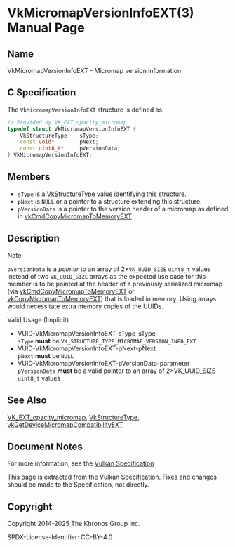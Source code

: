 # VkMicromapVersionInfoEXT(3) Manual Page

## Name

VkMicromapVersionInfoEXT - Micromap version information



## [](#_c_specification)C Specification

The `VkMicromapVersionInfoEXT` structure is defined as:

```c++
// Provided by VK_EXT_opacity_micromap
typedef struct VkMicromapVersionInfoEXT {
    VkStructureType    sType;
    const void*        pNext;
    const uint8_t*     pVersionData;
} VkMicromapVersionInfoEXT;
```

## [](#_members)Members

- `sType` is a [VkStructureType](https://registry.khronos.org/vulkan/specs/latest/man/html/VkStructureType.html) value identifying this structure.
- `pNext` is `NULL` or a pointer to a structure extending this structure.
- `pVersionData` is a pointer to the version header of a micromap as defined in [vkCmdCopyMicromapToMemoryEXT](https://registry.khronos.org/vulkan/specs/latest/man/html/vkCmdCopyMicromapToMemoryEXT.html)

## [](#_description)Description

Note

`pVersionData` is a *pointer* to an array of 2×`VK_UUID_SIZE` `uint8_t` values instead of two `VK_UUID_SIZE` arrays as the expected use case for this member is to be pointed at the header of a previously serialized micromap (via [vkCmdCopyMicromapToMemoryEXT](https://registry.khronos.org/vulkan/specs/latest/man/html/vkCmdCopyMicromapToMemoryEXT.html) or [vkCopyMicromapToMemoryEXT](https://registry.khronos.org/vulkan/specs/latest/man/html/vkCopyMicromapToMemoryEXT.html)) that is loaded in memory. Using arrays would necessitate extra memory copies of the UUIDs.

Valid Usage (Implicit)

- [](#VUID-VkMicromapVersionInfoEXT-sType-sType)VUID-VkMicromapVersionInfoEXT-sType-sType  
  `sType` **must** be `VK_STRUCTURE_TYPE_MICROMAP_VERSION_INFO_EXT`
- [](#VUID-VkMicromapVersionInfoEXT-pNext-pNext)VUID-VkMicromapVersionInfoEXT-pNext-pNext  
  `pNext` **must** be `NULL`
- [](#VUID-VkMicromapVersionInfoEXT-pVersionData-parameter)VUID-VkMicromapVersionInfoEXT-pVersionData-parameter  
  `pVersionData` **must** be a valid pointer to an array of 2×VK\_UUID\_SIZE `uint8_t` values

## [](#_see_also)See Also

[VK\_EXT\_opacity\_micromap](https://registry.khronos.org/vulkan/specs/latest/man/html/VK_EXT_opacity_micromap.html), [VkStructureType](https://registry.khronos.org/vulkan/specs/latest/man/html/VkStructureType.html), [vkGetDeviceMicromapCompatibilityEXT](https://registry.khronos.org/vulkan/specs/latest/man/html/vkGetDeviceMicromapCompatibilityEXT.html)

## [](#_document_notes)Document Notes

For more information, see the [Vulkan Specification](https://registry.khronos.org/vulkan/specs/latest/html/vkspec.html#VkMicromapVersionInfoEXT)

This page is extracted from the Vulkan Specification. Fixes and changes should be made to the Specification, not directly.

## [](#_copyright)Copyright

Copyright 2014-2025 The Khronos Group Inc.

SPDX-License-Identifier: CC-BY-4.0